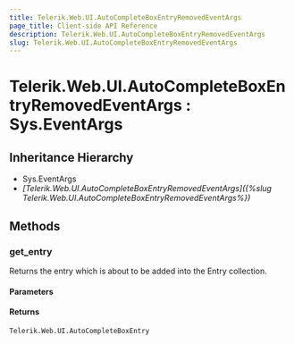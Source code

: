 ```yaml
---
title: Telerik.Web.UI.AutoCompleteBoxEntryRemovedEventArgs
page_title: Client-side API Reference
description: Telerik.Web.UI.AutoCompleteBoxEntryRemovedEventArgs
slug: Telerik.Web.UI.AutoCompleteBoxEntryRemovedEventArgs
---
```


# Telerik.Web.UI.AutoCompleteBoxEntryRemovedEventArgs : Sys.EventArgs

## Inheritance Hierarchy

* Sys.EventArgs
* *[Telerik.Web.UI.AutoCompleteBoxEntryRemovedEventArgs]({%slug Telerik.Web.UI.AutoCompleteBoxEntryRemovedEventArgs%})*


## Methods

### get_entry

Returns the entry which is about to be added into the Entry collection.

#### Parameters

#### Returns

`Telerik.Web.UI.AutoCompleteBoxEntry`

